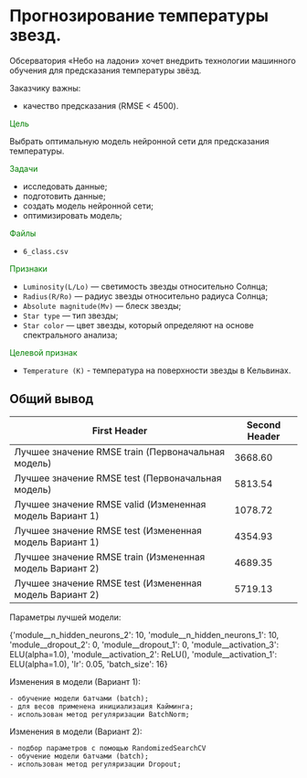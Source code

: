 # Прогнозирование температуры звезд.

Обсерватория «Небо на ладони» хочет внедрить технологии машинного обучения для предсказания температуры звёзд.  

Заказчику важны:

- качество предсказания (RMSE < 4500).

<font color='green'>Цель</font>

Выбрать оптимальную модель нейронной сети для предсказания температуры.

<font color='green'>Задачи</font>

- исследовать данные;
- подготовить данные;
- создать модель нейронной сети;
- оптимизировать модель;

<font color='green'>Файлы</font>

- `6_class.csv`

<font color='green'>Признаки</font>

- `Luminosity(L/Lo)` — светимость звезды относительно Солнца;
- `Radius(R/Ro)` — радиус звезды относительно радиуса Солнца;
- `Absolute magnitude(Mv)` — блеск звезды;
- `Star type` — тип звезды;
- `Star color` — цвет звезды, который определяют на основе спектрального анализа;

<font color='green'>Целевой признак</font>

- `Temperature (K)` - температура на поверхности звезды в Кельвинах.


## Общий вывод

| First Header  | Second Header |
| ------------- | ------------- |
|Лучшее значение RMSE train (Первоначальная модель)      | 3668.60 |
|Лучшее значение RMSE test  (Первоначальная модель)      | 5813.54 |
|Лучшее значение RMSE valid (Измененная модель Вариант 1)| 1078.72 |
|Лучшее значение RMSE test  (Измененная модель Вариант 1)| 4354.93 |
|Лучшее значение RMSE train (Измененная модель Вариант 2)| 4689.35 |
|Лучшее значение RMSE test  (Измененная модель Вариант 2)| 5719.13 |

Параметры лучшей модели:

{'module__n_hidden_neurons_2': 10, 'module__n_hidden_neurons_1': 10, 'module__dropout_2': 0, 'module__dropout_1': 0, 'module__activation_3': ELU(alpha=1.0), 'module__activation_2': ReLU(), 'module__activation_1': ELU(alpha=1.0), 'lr': 0.05, 'batch_size': 16}


Изменения в модели (Вариант 1):

    - обучение модели батчами (batch);
    - для весов применена инициализация Кайминга;
    - использован метод регуляризации BatchNorm;  
    
Изменения в модели (Вариант 2):

    - подбор параметров с помощью RandomizedSearchCV
    - обучение модели батчами (batch);
    - использован метод регуляризации Dropout;



